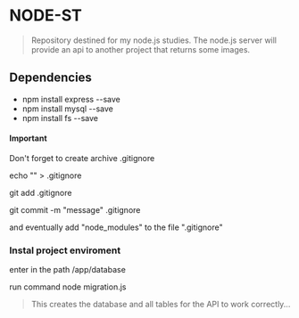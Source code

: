 # NODE-ST
> Repository destined for my node.js studies.
> The node.js server will provide an api to another project
> that returns some images.

## Dependencies
+ npm install express --save
+ npm install mysql --save
+ npm install fs --save

#### Important
Don't forget to create archive .gitignore

echo "" > .gitignore

git add .gitignore

git commit -m "message" .gitignore

and eventually add "node_modules" to the file ".gitignore"


### Instal project enviroment

enter in the path /app/database

run command node migration.js

> This creates the database and all tables for the API to work correctly...
